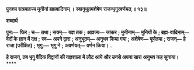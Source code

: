 **पुनश्च सत्रमाव्रज्य मुनीनां ब्रह्मवादिनाम् ।** **स्वानुभूतमशेषेण राजन्भृगुरवर्णयत् ॥ १३॥** 

**शब्दार्थ** 

**पुन:—** **फिर** **; च—** **तथा** **; सत्रम्—** **यज्ञ तक** **; आव्रज्य—** **जाकर** **; मुनीनाम्—** **मुनियों के** **; ब्रह्म-वादिनाम्—** **वेदों के ज्ञान में दक्ष** **;** **स्व—** **अपने द्वारा** **; अनुभूतम्—** **अनुभव किया गया** **; अशेषेण—** **पूर्णतया** **; राजन्—** **हे राजा (परीक्षित)** **; भृगु:—** **भृगु ने** **;** **अवर्णयत्—** **वर्णन किया।** **.** 

**हे राजन्, तब भृगु वैदिक विद्वानों की यज्ञशाला में लौट आये और उनसे अपना सारा** **अनुभव कह सुनाया।** **** 